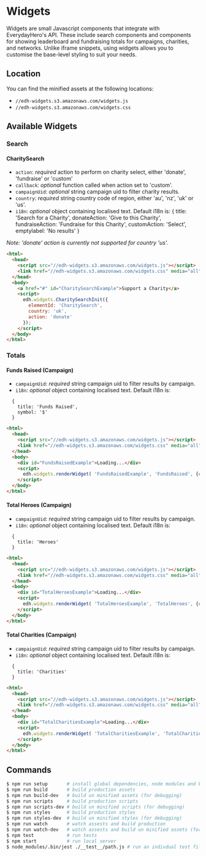 # Widgets

Widgets are small Javascript components that integrate with EverydayHero's API. These include search components and components for showing leaderboard and fundraising totals for campaigns, charities, and networks. Unlike iframe snippets, using widgets allows you to customise the base-level styling to suit your needs.

## Location

You can find the minified assets at the following locations:

- `//edh-widgets.s3.amazonaws.com/widgets.js`
- `//edh-widgets.s3.amazonaws.com/widgets.css`

## Available Widgets

### Search

#### CharitySearch

- `action`:      *required* action to perform on charity select, either 'donate', 'fundraise' or 'custom'
- `callback`:    *optional* function called when action set to 'custom'.
- `campaignUid`: *optional* string campaign uid to filter charity results.
- `country`:     *required* string country code of region, either 'au', 'nz', 'uk' or 'us'.
- `i18n`:        *optional* object containing localised text. Default i18n is:
    {
      title: 'Search for a Charity',
      donateAction: 'Give to this Charity',
      fundraiseAction: 'Fundraise for this Charity',
      customAction: 'Select',
      emptylabel: 'No results'
    }

*Note: 'donate' action is currently not supported for country 'us'.*

```html
<html>
  <head>
    <script src="//edh-widgets.s3.amazonaws.com/widgets.js"></script>
    <link href="//edh-widgets.s3.amazonaws.com/widgets.css" media="all" rel="Stylesheet" type="text/css" />
  </head>
  <body>
    <a href="#" id="CharitySearchExample">Support a Charity</a>
    <script>
      edh.widgets.CharitySearchInit({
        elementId: 'CharitySearch',
        country: 'uk',
        action: 'donate'
      });
    </script>
  </body>
</html>
```

### Totals

#### Funds Raised (Campaign)

- `campaignUid`: *required* string campaign uid to filter results by campaign.
- `i18n`:        *optional* object containing localised text. Default i18n is:

```
  {
    title: 'Funds Raised',
    symbol: '$'
  }
```

```html
<html>
  <head>
    <script src="//edh-widgets.s3.amazonaws.com/widgets.js"></script>
    <link href="//edh-widgets.s3.amazonaws.com/widgets.css" media="all" rel="Stylesheet" type="text/css" />
  </head>
  <body>
    <div id="FundsRaisedExample">Loading...</div>
    <script>
      edh.widgets.renderWidget( 'FundsRaisedExample', 'FundsRaised', {campaignUid: 'au-0'});
    </script>
  </body>
</html>
```

#### Total Heroes (Campaign)

- `campaignUid`: *required* string campaign uid to filter results by campaign.
- `i18n`:        *optional* object containing localised text. Default i18n is:

```
  {
    title: 'Heroes'
  }
```

```html
<html>
  <head>
    <script src="//edh-widgets.s3.amazonaws.com/widgets.js"></script>
    <link href="//edh-widgets.s3.amazonaws.com/widgets.css" media="all" rel="Stylesheet" type="text/css" />
  </head>
  <body>
    <div id="TotalHeroesExample">Loading...</div>
    <script>
      edh.widgets.renderWidget( 'TotalHeroesExample', 'TotalHeroes', {campaignUid: 'au-0'});
    </script>
  </body>
</html>
```

#### Total Charities (Campaign)

- `campaignUid`: *required* string campaign uid to filter results by campaign.
- `i18n`:        *optional* object containing localised text. Default i18n is:

```
  {
    title: 'Charities'
  }
```

```html
<html>
  <head>
    <script src="//edh-widgets.s3.amazonaws.com/widgets.js"></script>
    <link href="//edh-widgets.s3.amazonaws.com/widgets.css" media="all" rel="Stylesheet" type="text/css" />
  </head>
  <body>
    <div id="TotalCharitiesExample">Loading...</div>
    <script>
      edh.widgets.renderWidget( 'TotalCharitiesExample', 'TotalCharities', {campaignUid: 'au-0'});
    </script>
  </body>
</html>
```

## Commands

```sh
$ npm run setup       # install global dependencies, node modules and build production assets
$ npm run build       # build production assets
$ npm run build-dev   # build un minified assets (for debugging)
$ npm run scripts     # build production scripts
$ npm run scripts-dev # build un minified scripts (for debugging)
$ npm run styles      # build production styles
$ npm run styles-dev  # build un minified styles (for debugging)
$ npm run watch       # watch assests and build production
$ npm run watch-dev   # watch assests and build un minified assets (for debugging)
$ npm test            # run tests
$ npm start           # run local server
$ node_modules/.bin/jest ./__test__/path.js # run an indivdual test file
```
